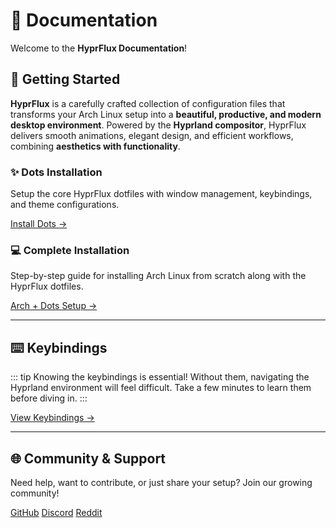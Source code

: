 # 📖 Documentation

Welcome to the **HyprFlux Documentation**!

## 🚀 Getting Started

**HyprFlux** is a carefully crafted collection of configuration files that transforms your Arch Linux setup into a **beautiful, productive, and modern desktop environment**.
Powered by the **Hyprland compositor**, HyprFlux delivers smooth animations, elegant design, and efficient workflows, combining **aesthetics with functionality**.

<div class="grid grid-cols-1 md:grid-cols-2 gap-6 mt-8">
  <div class="border border-gray-700 rounded-2xl p-6 bg-[#0E0E16] shadow-lg">
    <h3 id="c1-h3" class="text-xl font-semibold mb-3">✨ Dots Installation</h3>
    <p class="text-gray-400 mb-4">Setup the core HyprFlux dotfiles with window management, keybindings, and theme configurations.</p>
    <a id="c1-a" href="/general/installation" class="inline-flex items-center mt-8 bg-[#0E0E16] border border-gray-700 rounded-lg px-8 py-3 text-blue-400 hover:text-blue-300 transition">
      Install Dots →
    </a>
  </div>

  <div class="border border-gray-700 rounded-2xl p-6 bg-[#0E0E16] shadow-lg">
    <h3 id="c1-h3" class="text-xl font-semibold mb-3">💻 Complete Installation</h3>
    <p class="text-gray-400 mb-4">Step-by-step guide for installing Arch Linux from scratch along with the HyprFlux dotfiles.</p>
    <a id="c1-a" href="/complete/arch" class="inline-flex mt-7 items-center bg-[#0E0E16] border border-gray-700 rounded-lg px-8 py-3 text-blue-400 hover:text-blue-300 transition">
      Arch + Dots Setup →
    </a>
  </div>
</div>

---

## ⌨️ Keybindings

::: tip
Knowing the keybindings is essential! Without them, navigating the Hyprland environment will feel difficult. Take a few minutes to learn them before diving in.
:::

<div class="mt-6">
  <a id="c1-a" href="/keybindings/hyprland" class="inline-flex items-center bg-[#0E0E16] border border-gray-700 rounded-lg px-8 py-3 text-blue-400 hover:text-blue-300 transition">
    View Keybindings →
  </a>
</div>

---

## 🌐 Community & Support

Need help, want to contribute, or just share your setup? Join our growing community!

<div class="flex gap-4 mt-6">
  <a id="c1-a"  href="https://github.com/ahmad9059/HyprFlux" class="px-4 py-2 border border-gray-700 rounded-lg hover:bg-gray-800 transition-colors">GitHub</a>
  <a id="c1-a" href="#" class="px-4 py-2 border border-gray-700 rounded-lg hover:bg-gray-800 transition-colors">Discord</a>
  <a id="c1-a" href="#" class="px-4 py-2 border border-gray-700 rounded-lg hover:bg-gray-800 transition-colors">Reddit</a>
</div>
